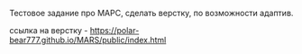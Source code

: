 Тестовое задание про МАРС, сделать верстку, по возможности адаптив.

ссылка на верстку - https://polar-bear777.github.io/MARS/public/index.html
